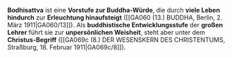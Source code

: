 
**Bodhisattva** ist eine **Vorstufe zur Buddha-Würde**, die durch **viele Leben hindurch** zur **Erleuchtung hinaufsteigt** ([[GA060 (13.) BUDDHA, Berlin, 2. März 1911|GA060/13]]). Als **buddhistische Entwicklungsstufe** der **großen Lehrer** führt sie zur **unpersönlichen Weisheit**, steht aber unter dem **Christus-Begriff** ([[GA069c (8.) DER WESENSKERN DES CHRISTENTUMS, Straßburg, 18. Februar 1911|GA069c/8]]).
